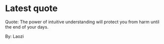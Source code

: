 # Latest quote 

Quote: The power of intuitive understanding will protect you from harm until the end of your days. 

By: Laozi